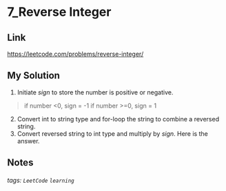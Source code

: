 # 7_Reverse Integer

## Link
https://leetcode.com/problems/reverse-integer/

## My Solution
1. Initiate *sign* to store the number is positive or negative.
> if number <0, sign = -1
> if number >=0, sign = 1
2. Convert int to string type and for-loop the string to combine a reversed string.
3. Convert reversed string to int type and multiply by *sign*. Here is the answer.

## Notes

###### tags: `LeetCode` `learning`